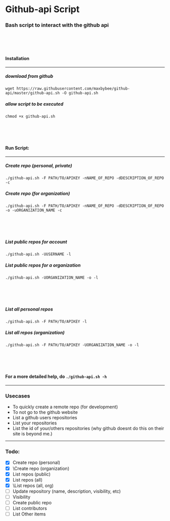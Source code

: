 # Github-api Script
### Bash script to interact with the github api

<br>
<br>
<br>

#### Installation
---
##### download from github

`wget https://raw.githubusercontent.com/maxbybee/github-api/master/github-api.sh -O github-api.sh`

##### allow script to be executed

`chmod +x github-api.sh`

<br>
<br>
<br>

#### Run Script:
---


##### Create repo (personal, private)
`./github-api.sh -F PATH/TO/APIKEY -nNAME_OF_REPO -dDESCRIPTION_OF_REPO  -c`

##### Create repo (for organization)
`./github-api.sh -F PATH/TO/APIKEY -nNAME_OF_REPO -dDESCRIPTION_OF_REPO -o -uORGANIZATION_NAME -c`

<br>
<br>
<br>

##### List public repos for account
`./github-api.sh -UUSERNAME -l`

##### List public repos for a organization
`./github-api.sh -UORGANIZATION_NAME -o -l`

<br>
<br>
<br>


##### List all personal repos
`./github-api.sh -F PATH/TO/APIKEY -l`

##### List all repos (organization)
`./github-api.sh -F PATH/TO/APIKEY -UORGANIZATION_NAME -o -l`

<br>
<br>
<br>

#### For a more detailed help, do `./github-api.sh -h`
---
### Usecases

- To quickly create a remote repo (for development)
- To not go to the github website 
- List a github users repositories
- List your repositories
- List the id of your/others repositories (why github doesnt do this on their site is beyond me.)

---
### Todo:
- [x] Create repo (personal)
- [x] \Create repo (organization)
- [x] List repos (public)
- [x] List repos (all)
- [x] \List repos (all, org)
- [ ] Update repository (name, description, visibility, etc)
- [ ] Visibility
- [ ] Create public repo
- [ ] List contributors
- [ ] List Other items
